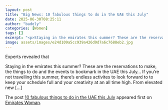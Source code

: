 ```yaml
---
layout: post
title: "Big News: 10 fabulous things to do in the UAE this July"
date: 2025-06-30T08:25:11
author: "badely"
categories: [Women]
tags: []
excerpt: "<p>Staying in the emirates this summer? These are the reservations to make, the things to do and the events to bookmark in the UAE this July&#8230; If"
image: assets/images/e24d109a5cc939a426d9d7a6c7688eb2.jpg
---
```


Experts revealed that <p>Staying in the emirates this summer? These are the reservations to make, the things to do and the events to bookmark in the UAE this July&#8230; If you&#8217;re not travelling this summer, there&#8217;s endless activites to look forward to to keep your schedule full and your creativity at an all time high. From elevated new [&#8230;]</p>
<p>The post <a href="https://emirateswoman.com/10-fabulous-things-to-do-in-the-uae-this-july/" rel="nofollow">10 fabulous things to do in the UAE this July</a> appeared first on <a href="https://emirateswoman.com" rel="nofollow">Emirates Woman</a>.</p>

